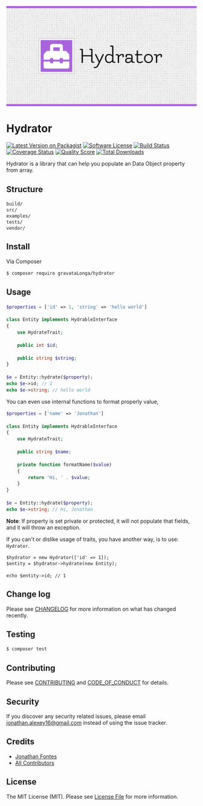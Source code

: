 ![Hydrator](Hydrator.jpg)  

# Hydrator


[![Latest Version on Packagist][ico-version]][link-packagist]
[![Software License][ico-license]](LICENSE.md)
[![Build Status][ico-travis]][link-travis]
[![Coverage Status][ico-scrutinizer]][link-scrutinizer]
[![Quality Score][ico-code-quality]][link-code-quality]
[![Total Downloads][ico-downloads]][link-downloads]

Hydrator is a library that can help you populate an Data Object property from array.  

## Structure

```     
build/
src/
examples/
tests/
vendor/
```

## Install

Via Composer

``` bash
$ composer require gravataLonga/hydrator
```

## Usage

``` php
$properties = ['id' => 1, 'string' => 'hello world']

class Entity implements HydrableInterface
{
    use HydrateTrait;
    
    public int $id;
    
    public string $string;
}

$e = Entity::hydrate($property);
echo $e->id; // 1
echo $e->string; // hello world
```  

You can even use internal functions to format properly value,  

``` php
$properties = ['name' => 'Jonathan']

class Entity implements HydrableInterface
{
    use HydrateTrait;
    
    public string $name;
    
    private function formatName($value)
    {
        return 'Hi, ' . $value;
    }
}

$e = Entity::hydrate($property);
echo $e->string; // Hi, Jonathan  
```

**Note**: If property is set private or protected, it will not populate that fields, and it will
throw an exception.  


If you can't or dislike usage of traits, you have another way, is to use: `Hydrator`.  

```
$hydrator = new Hydrator(['id' => 1]);
$entity = $hydrator->hydrate(new Entity);

echo $entity->id; // 1
```

## Change log

Please see [CHANGELOG](CHANGELOG.md) for more information on what has changed recently.

## Testing

``` bash
$ composer test
```

## Contributing

Please see [CONTRIBUTING](.github/CONTRIBUTING.md) and [CODE_OF_CONDUCT](CODE_OF_CONDUCT.md) for details.

## Security

If you discover any security related issues, please email jonathan.alexey16@gmail.com instead of using the issue tracker.

## Credits

- [Jonathan Fontes][link-author]
- [All Contributors][link-contributors]

## License

The MIT License (MIT). Please see [License File](LICENSE.md) for more information.

[ico-version]: https://img.shields.io/packagist/v/gravataLonga/hydrator.svg?style=flat-square
[ico-license]: https://img.shields.io/badge/license-MIT-brightgreen.svg?style=flat-square
[ico-travis]: https://img.shields.io/travis/gravataLonga/hydrator/master.svg?style=flat-square
[ico-scrutinizer]: https://img.shields.io/scrutinizer/coverage/g/gravataLonga/hydrator.svg?style=flat-square
[ico-code-quality]: https://img.shields.io/scrutinizer/g/gravataLonga/hydrator.svg?style=flat-square
[ico-downloads]: https://img.shields.io/packagist/dt/gravataLonga/hydrator.svg?style=flat-square

[link-packagist]: https://packagist.org/packages/gravataLonga/hydrator
[link-travis]: https://travis-ci.org/gravataLonga/hydrator
[link-scrutinizer]: https://scrutinizer-ci.com/g/gravataLonga/hydrator/code-structure
[link-code-quality]: https://scrutinizer-ci.com/g/gravataLonga/hydrator
[link-downloads]: https://packagist.org/packages/gravataLonga/hydrator
[link-author]: https://github.com/gravataLonga
[link-contributors]: ../../contributors
